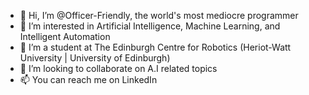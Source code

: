 - 👋 Hi, I’m @Officer-Friendly, the world's most mediocre programmer
- 👀 I’m interested in Artificial Intelligence, Machine Learning, and Intelligent Automation
- 🌱 I’m a student at The Edinburgh Centre for Robotics (Heriot-Watt University | University of Edinburgh)
- 💞️ I’m looking to collaborate on A.I related topics
- 📫 You can reach me on LinkedIn
